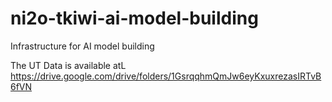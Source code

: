 # ni2o-tkiwi-ai-model-building
Infrastructure for AI model building

The UT Data is available atL 
https://drive.google.com/drive/folders/1GsrqqhmQmJw6eyKxuxrezasIRTvB6fVN
